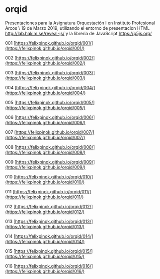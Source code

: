 # orqid

Presentaciones para la Asignatura Orquestación I en Instituto Profesional Arcos \ 19 de Marzo 2019, utilizando el entorno de presentacion HTML http://lab.hakim.se/reveal-js/ y la libreria de JavaScript https://p5js.org/

001 [https://felixpinok.github.io/orqid/001/](https://felixpinok.github.io/orqid/001/)

002 [https://felixpinok.github.io/orqid/002/](https://felixpinok.github.io/orqid/002/)

003 [https://felixpinok.github.io/orqid/003/](https://felixpinok.github.io/orqid/003/)

004 [https://felixpinok.github.io/orqid/004/](https://felixpinok.github.io/orqid/004/)

005 [https://felixpinok.github.io/orqid/005/](https://felixpinok.github.io/orqid/005/)

006 [https://felixpinok.github.io/orqid/006/](https://felixpinok.github.io/orqid/006/)

007 [https://felixpinok.github.io/orqid/007/](https://felixpinok.github.io/orqid/007/)

008 [https://felixpinok.github.io/orqid/008/](https://felixpinok.github.io/orqid/008/)

009 [https://felixpinok.github.io/orqid/009/](https://felixpinok.github.io/orqid/009/)

010 [https://felixpinok.github.io/orqid/010/](https://felixpinok.github.io/orqid/010/)

011 [https://felixpinok.github.io/orqid/011/](https://felixpinok.github.io/orqid/011/)

012 [https://felixpinok.github.io/orqid/012/](https://felixpinok.github.io/orqid/012/)

013 [https://felixpinok.github.io/orqid/013/](https://felixpinok.github.io/orqid/013/)

014 [https://felixpinok.github.io/orqid/014/](https://felixpinok.github.io/orqid/014/)

015 [https://felixpinok.github.io/orqid/015/](https://felixpinok.github.io/orqid/015/)

016 [https://felixpinok.github.io/orqid/016/](https://felixpinok.github.io/orqid/016/)
